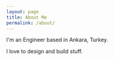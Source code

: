 ```yaml
---
layout: page
title: About Me
permalink: /about/
---
```



I'm an Engineer based in Ankara, Turkey. 

I love to design and build stuff.

